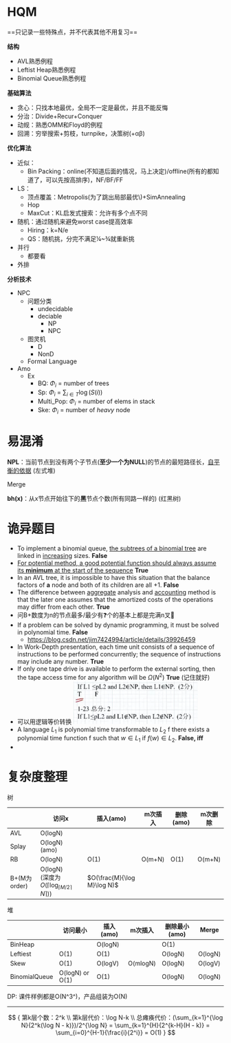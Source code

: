 # HQM

==只记录一些特殊点，并不代表其他不用复习==

**结构**

* AVL熟悉例程
* Leftist Heap熟悉例程
* Binomial Queue熟悉例程

**基础算法**

* 贪心：只找本地最优，全局不一定是最优，并且不能反悔
* 分治：Divide+Recur+Conquer
* 动规：熟悉OMM和Floyd的例程
* 回溯：穷举搜索+剪枝，turnpike，决策树(+αβ)

**优化算法**

* 近似：
    * Bin Packing：online(不知道后面的情况，马上决定)/offline(所有的都知道了，可以先按高排序)，NF/BF/FF
* LS：
    * 顶点覆盖：Metropolis(为了跳出局部最优\\)+SimAnnealing
    * Hop
    * MaxCut：KL启发式搜索：允许有多个点不同
* 随机：通过随机来避免worst case提高效率
    * Hiring：k=N/e
    * QS：随机挑，分完不满足¼\~¾就重新挑
* 并行
    * 都要看
* 外排

**分析技术**

* NPC
    * 问题分类
        * undecidable
        * deciable
            * NP
            * NPC
    * 图灵机
        * D
        * NonD
    * Formal Language
* Amo
    * Ex
        * BQ: $\Phi_i$ = number of trees
        * Sp: $\Phi_i$ = $\sum_{i\in T}\log (S(i))$
        * Multi_Pop: $\Phi_i$ = number of elems in stack
        * Ske: $\Phi_i$ = number of *heavy* node



# 易混淆

**NPL**：当前节点到没有两个子节点(**至少一个为NULL**)的节点的最短路径长，<u>自平衡的依据</u> (左式堆)

Merge

**bh(x)**：从x节点开始往下的**黑**节点个数(所有同路一样的) (红黑树)



# 诡异题目

* To implement a binomial queue, <u>the subtrees of a binomial tree</u> are linked in <u>increasing</u> sizes. **False**
* <u>For potential method, a good potential function should always assume its **minimum** at the start of the sequence</u> **True**
* In an AVL tree, it is impossible to have this situation that the balance factors of **a** node and both of its children are all +1. **False**
* The difference between <u>aggregate</u> analysis and <u>accounting</u> method is that the later one assumes that the amortized costs of the operations may differ from each other. **True**
* 问B+数度为n的节点最多/最少有❓个的基本上都是完满n叉🌲
* If a problem can be solved by dynamic programming, it must be solved in polynomial time. **False**
    * https://blog.csdn.net/jim7424994/article/details/39926459
* In Work-Depth presentation, each time unit consists of a sequence of instructions to be performed concurrently; the sequence of instructions may include any number. **True**
* If only one tape drive is available to perform the external sorting, then the tape access time for any algorithm will be $\Omega(N^2)$ **True** (记住就好)
* 可以用逻辑等价转换
    <img src="assets/image-20200622204023680.png" style="zoom:33%;" />
* A language $L_1$ is polynomial time transformable to $L_2$ f there exists a polynomial time function f such that $w \in L_1$ if $f(w) \in L_2$. **False, iff**
* 



# 复杂度整理

树

|              | 访问x                                                        | 插入(amo)                   | m次插入 | 删除(amo) | m次删除 |
| ------------ | ------------------------------------------------------------ | --------------------------- | ------- | --------- | ------- |
| AVL          | O(logN)                                                      |                             |         |           |         |
| Splay        | O(logN) (amo)                                                |                             |         |           |         |
| RB           | O(logN)                                                      | O(1)                        | O(m+N)  | O(1)      | O(m+N)  |
| B+(M为order) | O(logN)<br />(深度为$O(\lceil \log_{\lceil M/2\rceil} N\rceil)$) | $O(\frac{M}{\log M}\log N)$ |         |           |         |

堆

|               | 访问最小        | 插入(amo) | m次插入  | 删除最小(amo) | Merge   |
| ------------- | --------------- | --------- | -------- | ------------- | ------- |
| BinHeap       |                 | O(logN)   |          | O(1)          |         |
| Leftiest      | O(1)            | O(1)      |          | O(logN)       | O(logN) |
| Skew          | O(1)            | O(logV)   | O(mlogN) | O(logN)       | O(logV) |
| BinomialQueue | O(logN) or O(1) | O(1)      |          | O(logN)       | O(logN) |

DP: 课件样例都是O(N^3^)，产品组装为O(N)

---

$$
{
    第k层个数：2^k
    \\
    第k层代价：\log N-k
    \\
    总瘫痪代价：(\sum_{k=1}^{\log N}{2^k(\log N - k)})/2^{\log N}
    = \sum_{k=1}^{H}{2^{k-H}(H - k)}
    = \sum_{i=0}^{H-1}{\frac{i}{2^i}}
    = O(1)
}
$$

